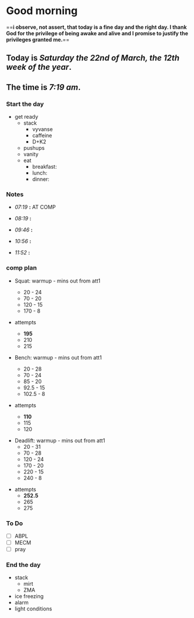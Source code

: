 # Good morning

==**i observe, not assert, that today is a fine day and the right day. I thank God for the privilege of being awake and alive and I promise to justify the privileges granted me.**==

## Today is ***Saturday the 22nd of March, the 12th week of the year***.
## The time is ***7:19 am***.
### Start the day
* get ready
	* stack
		* vyvanse
		* caffeine
		* D+K2
	* pushups
	* vanity
	* eat
		* breakfast:
		* lunch:
		* dinner:


### Notes

* *07:19* **:**   AT COMP

* *08:19* **:**   

* *09:46* **:**   

* *10:56* **:**   

* *11:52* **:**   


###  comp plan
- Squat: warmup - mins out from att1
	- 20 - 24
	- 70 - 20
	- 120 - 15
	- 170 - 8
- attempts
	- **195**
	- 210
	- 215

- Bench: warmup - mins out from att1
	- 20 - 28
	- 70 - 24
	- 85 - 20
	- 92.5 - 15
	- 102.5 - 8
- attempts
	- **110**
	- 115
	- 120

* Deadlift: warmup - mins out from att1
	- 20 - 31
	- 70 - 28
	- 120 - 24
	- 170 - 20
	- 220 - 15
	- 240 - 8
- attempts
	- **252.5**
	- 265
	- 275


### To Do

- [ ] ABPL
- [ ] MECM
- [ ] pray

### End the day
* stack
	* mirt
	* ZMA
* ice freezing
* alarm
* light conditions

